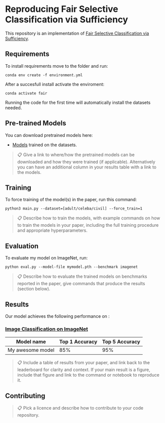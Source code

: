# Reproducing Fair Selective Classification via Sufficiency

This repository is an implementation of [Fair Selective Classification via Sufficiency](https://proceedings.mlr.press/v139/lee21b.html). 

## Requirements

To install requirements move to the folder and run:

```setup
conda env create -f environment.yml
```
After a succesfull install activate the enviroment:

```activate
conda activate fair
```
Running the code for the first time will automatically install the datasets needed.


## Pre-trained Models

You can download pretrained models here:

- [Models](https://drive.google.com/drive/folders/1n8oiE18bKkSpZEUA3jC2Q81H6hW1Mhhh?usp=sharing) trained on the datasets. 

>📋  Give a link to where/how the pretrained models can be downloaded and how they were trained (if applicable).  Alternatively you can have an additional column in your results table with a link to the models.

## Training

To force training of the model(s) in the paper, run this command:

```train
python3 main.py --dataset=[adult/celeba/civil] --force_train=1
```

>📋  Describe how to train the models, with example commands on how to train the models in your paper, including the full training procedure and appropriate hyperparameters.

## Evaluation

To evaluate my model on ImageNet, run:

```eval
python eval.py --model-file mymodel.pth --benchmark imagenet
```

>📋  Describe how to evaluate the trained models on benchmarks reported in the paper, give commands that produce the results (section below).

## Results

Our model achieves the following performance on :

### [Image Classification on ImageNet](https://paperswithcode.com/sota/image-classification-on-imagenet)

| Model name         | Top 1 Accuracy  | Top 5 Accuracy |
| ------------------ |---------------- | -------------- |
| My awesome model   |     85%         |      95%       |

>📋  Include a table of results from your paper, and link back to the leaderboard for clarity and context. If your main result is a figure, include that figure and link to the command or notebook to reproduce it. 


## Contributing

>📋  Pick a licence and describe how to contribute to your code repository. 
